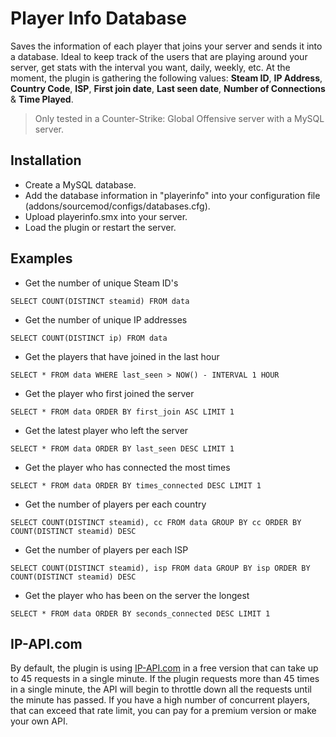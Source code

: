 # Player Info Database
Saves the information of each player that joins your server and sends it into a database. Ideal to keep track of the users that are playing around your server, get stats with the interval you want, daily, weekly, etc. At the moment, the plugin is gathering the following values: **Steam ID**, **IP Address**, **Country Code**, **ISP**, **First join date**, **Last seen date**, **Number of Connections** & **Time Played**.

> Only tested in a Counter-Strike: Global Offensive server with a MySQL server.

## Installation
- Create a MySQL database.
- Add the database information in "playerinfo" into your configuration file (addons/sourcemod/configs/databases.cfg).
- Upload playerinfo.smx into your server.
- Load the plugin or restart the server.

## Examples
- Get the number of unique Steam ID's

```
SELECT COUNT(DISTINCT steamid) FROM data
```

- Get the number of unique IP addresses

```
SELECT COUNT(DISTINCT ip) FROM data
```

- Get the players that have joined in the last hour

```
SELECT * FROM data WHERE last_seen > NOW() - INTERVAL 1 HOUR
```

- Get the player who first joined the server

```
SELECT * FROM data ORDER BY first_join ASC LIMIT 1
```

- Get the latest player who left the server

```
SELECT * FROM data ORDER BY last_seen DESC LIMIT 1
```

- Get the player who has connected the most times

```
SELECT * FROM data ORDER BY times_connected DESC LIMIT 1
```

- Get the number of players per each country

```
SELECT COUNT(DISTINCT steamid), cc FROM data GROUP BY cc ORDER BY COUNT(DISTINCT steamid) DESC
```

- Get the number of players per each ISP

```
SELECT COUNT(DISTINCT steamid), isp FROM data GROUP BY isp ORDER BY COUNT(DISTINCT steamid) DESC
```

- Get the player who has been on the server the longest

```
SELECT * FROM data ORDER BY seconds_connected DESC LIMIT 1
```

## IP-API.com
By default, the plugin is using [IP-API.com](https://ip-api.com) in a free version that can take up to 45 requests in a single minute. If the plugin requests more than 45 times in a single minute, the API will begin to throttle down all the requests until the minute has passed. If you have a high number of concurrent players, that can exceed that rate limit, you can pay for a premium version or make your own API.
